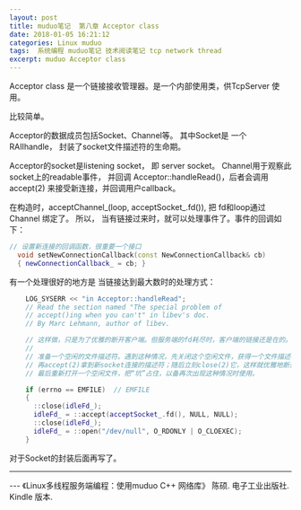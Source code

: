 ```yaml
---
layout: post
title: muduo笔记  第八章 Acceptor class
date: 2018-01-05 16:21:12
categories: Linux muduo
tags:  系统编程 muduo笔记 技术阅读笔记 tcp network thread
excerpt: muduo Acceptor class
---
```


Acceptor  class 是一个链接接收管理器。是一个内部使用类，供TcpServer  使用。

比较简单。

Acceptor的数据成员包括Socket、Channel等。 其中Socket是 一个RAIIhandle， 封装了socket文件描述符的生命期。 

Acceptor的socket是listening socket， 即 server socket。 Channel用于观察此socket上的readable事件， 并回调 Acceptor::handleRead()，后者会调用 accept(2) 来接受新连接，并回调用户callback。


在构造时，acceptChannel_(loop, acceptSocket_.fd()),
把 fd和loop通过Channel 绑定了。 
所以， 当有链接过来时，就可以处理事件了。事件的回调如下： 

```c++
// 设置新连接的回调函数，很重要一个接口
  void setNewConnectionCallback(const NewConnectionCallback& cb)
  { newConnectionCallback_ = cb; } 
```

有一个处理很好的地方是 当链接达到最大数时的处理方式：

```c++
    LOG_SYSERR << "in Acceptor::handleRead";
    // Read the section named "The special problem of
    // accept()ing when you can't" in libev's doc.
    // By Marc Lehmann, author of libev.

    // 这样做，只是为了优雅的断开客户端。但服务端的fd耗尽时，客户端的链接还是在的。
    //
    // 准备一个空闲的文件描述符。遇到这种情况，先关闭这个空闲文件，获得一个文件描述符的名额；
    // 再accept(2)拿到新socket连接的描述符；随后立刻close(2)它，这样就优雅地断开了客户端连接；
    // 最后重新打开一个空闲文件，把“坑”占住，以备再次出现这种情况时使用。

    if (errno == EMFILE)  // EMFILE
    {
      ::close(idleFd_);
      idleFd_ = ::accept(acceptSocket_.fd(), NULL, NULL);
      ::close(idleFd_);
      idleFd_ = ::open("/dev/null", O_RDONLY | O_CLOEXEC);
    }
```

对于Socket的封装后面再写了。


---
 \--- 《Linux多线程服务端编程：使用muduo C++ 网络库》 陈硕. 电子工业出版社. Kindle 版本.






